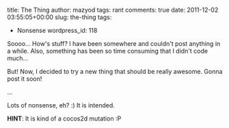 title: The Thing
author: mazyod
tags: rant
comments: true
date: 2011-12-02 03:55:05+00:00
slug: the-thing
tags:
- Nonsense
wordpress_id: 118

Soooo... How's stuff? I have been somewhere and couldn't post anything in a while. Also, something has been so time consuming that I didn't code much...

But! Now, I decided to try a new thing that should be really awesome. Gonna post it soon!

...

Lots of nonsense, eh? :) It is intended.

**HINT**: It is kind of a cocos2d mutation :P
